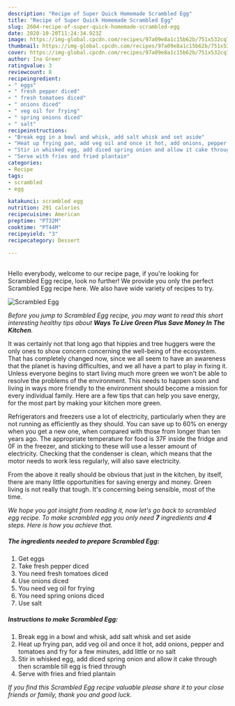 ```yaml
---
description: "Recipe of Super Quick Homemade Scrambled Egg"
title: "Recipe of Super Quick Homemade Scrambled Egg"
slug: 2604-recipe-of-super-quick-homemade-scrambled-egg
date: 2020-10-20T11:24:34.923Z
image: https://img-global.cpcdn.com/recipes/97a09e8a1c15b62b/751x532cq70/scrambled-egg-recipe-main-photo.jpg
thumbnail: https://img-global.cpcdn.com/recipes/97a09e8a1c15b62b/751x532cq70/scrambled-egg-recipe-main-photo.jpg
cover: https://img-global.cpcdn.com/recipes/97a09e8a1c15b62b/751x532cq70/scrambled-egg-recipe-main-photo.jpg
author: Ina Greer
ratingvalue: 3
reviewcount: 8
recipeingredient:
- " eggs"
- " fresh pepper diced"
- " fresh tomatoes diced"
- " onions diced"
- " veg oil for frying"
- " spring onions diced"
- " salt"
recipeinstructions:
- "Break egg in a bowl and whisk, add salt whisk and set aside"
- "Heat up frying pan, add veg oil and once it hot, add onions, pepper and tomatoes and fry for a few minutes, add little or no salt"
- "Stir in whisked egg, add diced spring onion and allow it cake through then scramble till egg is fried through"
- "Serve with fries and fried plantain"
categories:
- Recipe
tags:
- scrambled
- egg

katakunci: scrambled egg 
nutrition: 291 calories
recipecuisine: American
preptime: "PT32M"
cooktime: "PT44M"
recipeyield: "3"
recipecategory: Dessert

---
```

<br>
Hello everybody, welcome to our recipe page, if you're looking for Scrambled Egg recipe, look no further! We provide you only the perfect Scrambled Egg recipe here. We also have wide variety of recipes to try.
<br>


![Scrambled Egg](https://img-global.cpcdn.com/recipes/97a09e8a1c15b62b/751x532cq70/scrambled-egg-recipe-main-photo.jpg)

<i>Before you jump to Scrambled Egg recipe, you may want to read this short interesting healthy tips about 
<strong>Ways To Live Green Plus Save Money In The Kitchen</strong>.</i>
</br>

It was certainly not that long ago that hippies and tree huggers were the only ones to show concern concerning the well-being of the ecosystem. That has completely changed now, since we all seem to have an awareness that the planet is having difficulties, and we all have a part to play in fixing it. Unless everyone begins to start living much more green we won't be able to resolve the problems of the environment. This needs to happen soon and living in ways more friendly to the environment should become a mission for every individual family. Here are a few tips that can help you save energy, for the most part by making your kitchen more green.

Refrigerators and freezers use a lot of electricity, particularly when they are not running as efficiently as they should. You can save up to 60% on energy when you get a new one, when compared with those from longer than ten years ago. The appropriate temperature for food is 37F inside the fridge and 0F in the freezer, and sticking to these will use a lesser amount of electricity. Checking that the condenser is clean, which means that the motor needs to work less regularly, will also save electricity.

From the above it really should be obvious that just in the kitchen, by itself, there are many little opportunities for saving energy and money. Green living is not really that tough. It's concerning being sensible, most of the time.


<i>We hope you got insight from reading it, now let's go back to scrambled egg recipe. To make scrambled egg you only need <strong>7</strong> ingredients and <strong>4</strong> steps. Here is how you achieve that.
</i>

##### The ingredients needed to prepare Scrambled Egg:

1. Get  eggs
1. Take  fresh pepper diced
1. You need  fresh tomatoes diced
1. Use  onions diced
1. You need  veg oil for frying
1. You need  spring onions diced
1. Use  salt


##### Instructions to make Scrambled Egg:

1. Break egg in a bowl and whisk, add salt whisk and set aside
1. Heat up frying pan, add veg oil and once it hot, add onions, pepper and tomatoes and fry for a few minutes, add little or no salt
1. Stir in whisked egg, add diced spring onion and allow it cake through then scramble till egg is fried through
1. Serve with fries and fried plantain


<i>If you find this Scrambled Egg recipe valuable please share it to your close friends or family, thank you and good luck.</i>
